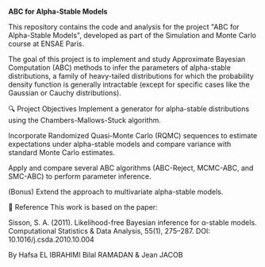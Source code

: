 **ABC for Alpha-Stable Models**

This repository contains the code and analysis for the project "ABC for Alpha-Stable Models", developed as part of the Simulation and Monte Carlo course at ENSAE Paris.

The goal of this project is to implement and study Approximate Bayesian Computation (ABC) methods to infer the parameters of alpha-stable distributions, a family of heavy-tailed distributions for which the probability density function is generally intractable (except for specific cases like the Gaussian or Cauchy distributions).

🔍 Project Objectives
Implement a generator for alpha-stable distributions using the Chambers-Mallows-Stuck algorithm.

Incorporate Randomized Quasi-Monte Carlo (RQMC) sequences to estimate expectations under alpha-stable models and compare variance with standard Monte Carlo estimates.

Apply and compare several ABC algorithms (ABC-Reject, MCMC-ABC, and SMC-ABC) to perform parameter inference.

(Bonus) Extend the approach to multivariate alpha-stable models.

📄 Reference
This work is based on the paper:

Sisson, S. A. (2011). Likelihood-free Bayesian inference for α-stable models. Computational Statistics & Data Analysis, 55(1), 275–287.
DOI: 10.1016/j.csda.2010.10.004

By Hafsa EL IBRAHIMI	Bilal RAMADAN	& Jean JACOB
